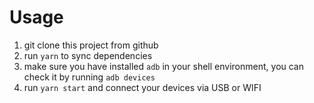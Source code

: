 # Usage
1. git clone this project from github
2. run `yarn` to sync dependencies
3. make sure you have installed `adb` in your shell environment, you can check it by running `adb devices`
4. run `yarn start` and connect your devices via USB or WIFI
